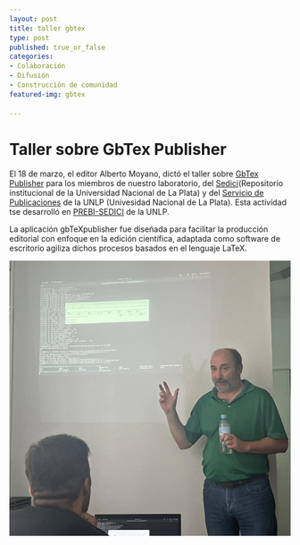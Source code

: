 ```yaml
---
layout: post
title: taller gbtex
type: post
published: true_or_false
categories:
- Colaboración
- Difusión
- Construcción de comunidad
featured-img: gbtex

---
```


# Taller sobre GbTex Publisher

El 18 de marzo, el editor Alberto Moyano, dictó el taller sobre [GbTex Publisher](https://albertomoyano.github.io/blog-gbtexpublisher/post/gbtex/) para los miembros de nuestro laboratorio, del [Sedici](https://sedici.unlp.edu.ar)(Repositorio institucional de la Universidad Nacional de La Plata) y del [Servicio de Publicaciones]((https://sedici.unlp.edu.ar)) de la UNLP (Univesidad Nacional de La Plata). Esta actividad tse desarrolló en [PREBI-SEDICI](https://prebi-sedici.unlp.edu.ar/) de la UNLP.

La aplicación gbTeXpublisher fue diseñada para facilitar la producción editorial con enfoque en la edición científica, adaptada como software de escritorio agiliza dichos procesos basados en el lenguaje LaTeX. 

![taller-gbtex](/assets/img/posts/taller-gbtex.jpg)
